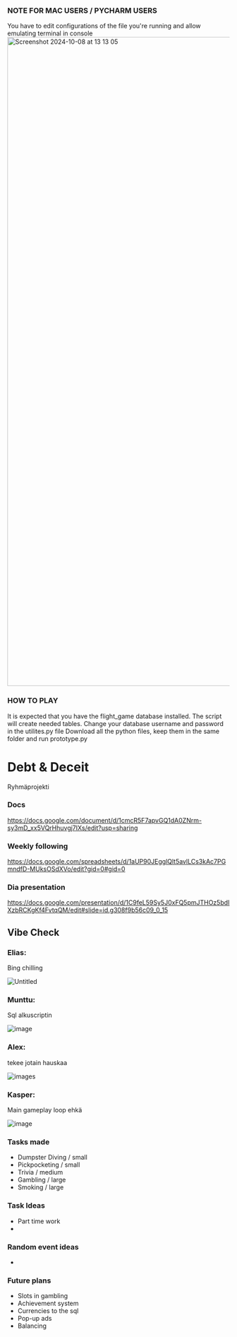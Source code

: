 ### NOTE FOR MAC USERS / PYCHARM USERS 
You have to edit configurations of the file you're running and allow emulating terminal in console
<img width="1470" alt="Screenshot 2024-10-08 at 13 13 05" src="https://github.com/user-attachments/assets/cb275035-55b0-4b41-a50b-5d3dca743f3c">

### HOW TO PLAY
It is expected that you have the flight_game database installed. The script will create needed tables.
Change your database username and password in the utilites.py file
Download all the python files, keep them in the same folder and run prototype.py 

# Debt & Deceit
Ryhmäprojekti

### Docs 
https://docs.google.com/document/d/1cmcR5F7apvGQ1dA0ZNrm-sy3mD_xx5VQrHhuvgj7IXs/edit?usp=sharing
### Weekly following
https://docs.google.com/spreadsheets/d/1aUP90JEgglQlt5avlLCs3kAc7PGmndfD-MUksOSdXVo/edit?gid=0#gid=0
### Dia presentation
https://docs.google.com/presentation/d/1C9feL59Sy5J0xFQ5pmJTHOz5bdIXzbRCKgKf4FvtqQM/edit#slide=id.g308f9b56c09_0_15

## Vibe Check
### Elias:
Bing chilling

![Untitled](https://github.com/user-attachments/assets/fd25a7f8-191b-4f4b-af0a-1f464d80a1df)

### Munttu:
Sql alkuscriptin

![image](https://github.com/user-attachments/assets/67646492-3f91-447e-a93e-1ab4957585e5)


### Alex: 
tekee jotain hauskaa

![images](https://github.com/user-attachments/assets/23d8bfc7-a1e5-4806-bb7b-d1505c06d6a3)

### Kasper: 
Main gameplay loop ehkä

![image](https://github.com/user-attachments/assets/e1050929-a54e-4af6-ba68-8142ed86f489)

### Tasks made
- Dumpster Diving / small
- Pickpocketing / small
- Trivia / medium
- Gambling / large
- Smoking / large
  
### Task Ideas
- Part time work
- 
### Random event ideas
- 

### Future plans
- Slots in gambling
- Achievement system
- Currencies to the sql
- Pop-up ads
- Balancing
